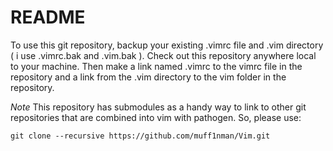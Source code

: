 README
======

To use this git repository, backup your existing .vimrc file and .vim
directory ( i use .vimrc.bak and .vim.bak ).  Check out this repository anywhere
local to your machine. Then make a link named .vimrc to the vimrc file in the
repository and a link from the .vim directory to the vim folder in the
repository.

*Note* This repository has submodules as a handy way to link to other git
repositories that are combined into vim with pathogen.  So, please use:

    git clone --recursive https://github.com/muff1nman/Vim.git


